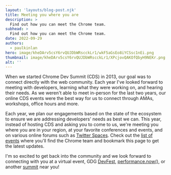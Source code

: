 ```yaml
---
layout: 'layouts/blog-post.njk'
title: Meeting you where you are
description: >
  Find out how you can meet the Chrome team.
subhead: >
  Find out how you can meet the Chrome team.
date: 2022-09-29
authors:
  - paulkinlan
hero: image/kheDArv5csY6rvQUJDbWRscckLr1/wkF5aGsEo8iYCSsc1nEi.png
thumbnail: image/kheDArv5csY6rvQUJDbWRscckLr1/XPcjovQAKOfQbyH9NEKr.png
alt: ''
---
```


When we started Chrome Dev Summit (CDS) in 2013, our goal was to connect directly with the web community. Each year I've looked forward to meeting with developers, learning what they were working on, and hearing their needs.  As we weren't able to meet in-person for the last two years, our online CDS events were the best way for us to connect through AMAs, workshops, office hours and more.

Each year, we plan our engagements based on the state of the ecosystem to ensure we are addressing developers' needs as best we can. This year, instead of hosting CDS and asking you to come to us, we're meeting you where you are in your region, at your favorite conferences and events, and on various online forums such as [Twitter Spaces](https://web.dev/spaces). Check out the [list of events](/meet-the-team) where you'll find the Chrome team and bookmark this page to get the latest updates.

I'm so excited to get back into the community and we look forward to connecting with you at a virtual event, GDG [DevFest](https://developers.google.com/community/devfest), [performance.now()](https://perfnow.nl/), or another [summit](/meet-the-team) near you!
